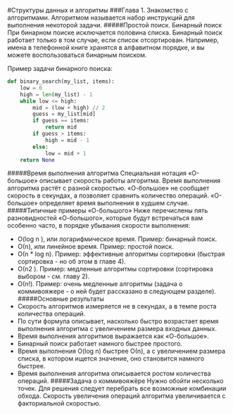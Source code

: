 #Структуры данных и алгоритмы
###Глава 1. Знакомство с алгоритмами.
Алгоритмом называется набор инструкций для выполнения некоторой задачи.
#####Простой поиск. Бинарный поиск
При бинарном поиске исключается половина списка.
Бинарный поиск работает только в том случае, если список отсортирован. Например, имена в телефонной книге хранятся в алфавитном порядке, и вы можете воспользоваться бинарным поиском.

Пример задачи бинарного поиска:
```python
def binary_search(my_list, items):
    low = 0
    high = len(my_list) - 1
    while low <= high:
        mid = (low + high) // 2
        guess = my_list[mid]
        if guess == items:
            return mid
        if guess > items:
            high = mid - 1
        else:
            low = mid + 1
    return None
```
#####Время выполнения алгоритма
Специальная нотация «О-большое» описывает скорость работы алгоритма. Время выполнения алгоритма растёт с разной скоростью. 
«О-большое» не сообщает скорость в секундах, а позволяет сравнить количество операций.
«О-большое» определяет время выполнения в худшем случае.
#####Типичные примеры «О-большого»
Ниже перечислены пять разновидностей «О-большого», которые будут встречаться вам особенно часто, в порядке убывания скорости выполнения:
- O(log n ), или логарифмическое время. Пример: бинарный поиск. 
- О(n), или линейное время. Пример: простой поиск. 
- О(n * log n). Пример: эффективные алгоритмы сортировки (быстрая сортировка - но об этом в главе 4).
- О(n2 ). Пример: медленные алгоритмы сортировки (сортировка выбором - см. главу 2). 
- О(n!). Пример: очень медленные алгоритмы (задача о коммивояжере - о ней будет рассказано в следующем разделе).
#####Основные результаты
- Скорость алгоритмов измеряется не в секундах, а в темпе роста количества операций. 
- По сути формула описывает, насколько быстро возрастает время выполнения алгоритма с увеличением размера входных данных. 
- Время выполнения алгоритмов выражается как «О-большое». 
- Бинарный поиск работает намного быстрее простого. 
- Время выполнения O(log n) быстрее О(n), а с увеличением размера списка, в котором ищется значение, оно становится намного быстрее. 
- Время выполнения алгоритма описывается ростом количества операций. 
#####Задача о коммивояжёре
Нужно обойти несколько точек. Для решения следует перебрать все возможные комбинации обхода. Скорость увеличения операций алгоритма увеличивается с факториальной скоростью.
